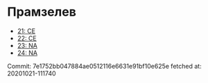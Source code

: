 # Прамзелев
- [21: CE](21.md)
- [22: CE](22.md)
- [23: NA](23.md)
- [24: NA](24.md)

Commit: 7e1752bb047884ae0512116e6631e91bf10e625e
 fetched at: 20201021-111740
